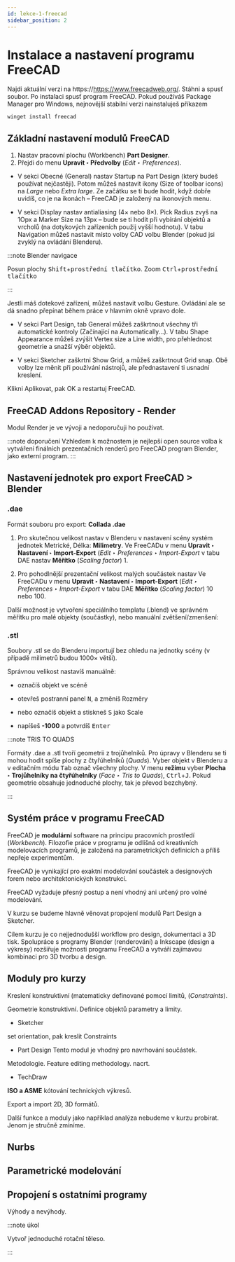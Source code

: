 ```yaml
---
id: lekce-1-freecad
sidebar_position: 2
---
```


# Instalace a nastavení programu FreeCAD

<!-- Options, autoload workbench. Part designer -->
Najdi aktuální verzi na https://https://www.freecadweb.org/. Stáhni a spusť soubor.  Po instalaci spusť program FreeCAD. Pokud používáš Package Manager pro Windows, nejnovější stabilní verzi nainstaluješ příkazem

```
winget install freecad
```

## Základní nastavení modulů FreeCAD

1. Nastav pracovní plochu (Workbench) **Part Designer**.
2. Přejdi do menu **Upravit ‣ Předvolby** (*Edit ‣ Preferences*).

- V sekci Obecné (General) nastav Startup na Part Design (který budeš používat nejčastěji). Potom můžeš nastavit ikony (Size of toolbar icons) na *Large* nebo *Extra large*. Ze začátku se ti bude hodit, když dobře uvidíš, co je na ikonách – FreeCAD je založený na ikonových menu.

- V sekci Display nastav antialiasing (4× nebo 8×). Pick Radius zvyš na 1Opx a Marker Size na 13px – bude se ti hodit při vybírání objektů a vrcholů (na dotykových zařízeních použij vyšší hodnotu). V tabu Navigation můžeš nastavit místo volby CAD volbu Blender (pokud jsi zvyklý na ovládání Blenderu).

:::note Blender navigace

  Posun plochy <kbd>Shift</kbd>+<kbd>prostřední tlačítko</kbd>. Zoom <kbd>Ctrl</kbd>+<kbd>prostřední tlačítko</kbd>

:::

  Jestli máš dotekové zařízení, můžeš nastavit volbu Gesture. Ovládání ale se dá snadno přepínat během práce v hlavním okně vpravo dole.

- V sekci Part Design, tab General můžeš zaškrtnout všechny tři automatické kontroly (Začínající na Automatically...). V tabu Shape Appearance můžeš zvýšit Vertex size a Line width, pro přehlednost geometrie a snažší výběr objektů.

- V sekci Sketcher zaškrtni Show Grid, a můžeš zaškrtnout Grid snap. Obě volby lze měnit při používání nástrojů, ale přednastavení ti usnadní kreslení.

Klikni Aplikovat, pak OK a restartuj FreeCAD.

## FreeCAD Addons Repository - Render
Modul Render je ve vývoji a nedoporučuji ho používat.
<!--
Aby bylo možné renderovat z programu FreeCAD, je nutné nainstalovat modul FreeCAD Render Workbench (https://github.com/FreeCAD/FreeCAD-render).

Nainstaluje se z menu **Nástroje > Addon Manager** (*Tools > Addon Manager*).

Ze seznamu pracovních prostředí vyber Render (vpravo se objeví náhled FreeCAD Render Workbench). Vyber Install/update selected. Zavři okno a restartuj FreeCAD.

V seznamu pracovních prostředí je na posledním místě Render.

### LuxCoreRender ve FreeCADu
Stáhni opensource LuxCoreRender (https://luxcorerender.org/download/). Vyber **Standalone release** pro tvůj systém! Stažený .zip rozbal.

Po instalaci je nutné nastavit cestu k LuxCoreRender engine v menu **Upravit ‣ Předvolby ‣ Render** (*Edit ‣ Preferences ‣ Render*).

### Free CAD-rays a FreeCAD
Další možné řešení je program CAD-rays (
https://www.opencascade.com/products/cad-rays/). Je dostupný zdarma, ale vyžaduje vytvoření účtu a není open-source.

### Cycles a FreeCAD
Export objektu a nastavení scény v Blenderu v lekci Design a CAD/CAM.
-->
:::note doporučení
Vzhledem k možnostem je nejlepší open source volba k vytváření finálních prezentačních renderů pro FreeCAD program Blender, jako externí program.
:::
## Nastavení jednotek pro export FreeCAD > Blender

### .dae
Formát souboru pro export: **Collada .dae**

1. Pro skutečnou velikost nastav v Blenderu v nastavení scény systém jednotek Metrické, Délka: **Milimetry**.
Ve FreeCADu  v menu **Upravit ‣ Nastavení ‣ Import-Export** (*Edit ‣ Preferences ‣ Import-Export* v tabu DAE nastav **Měřítko** (*Scaling factor*) 1.

2. Pro pohodlnější prezentační velikost malých součástek  nastav Ve FreeCADu  v menu **Upravit ‣ Nastavení ‣ Import-Export** (*Edit ‣ Preferences ‣ Import-Export* v tabu DAE **Měřítko** (*Scaling factor*) 10 nebo 100.

Další možnost je vytvoření speciálního templatu (.blend) ve správném měřítku pro malé objekty (součástky), nebo manuální zvětšení/zmenšení:

### .stl
Soubory .stl se do Blenderu importují bez ohledu na jednotky scény (v případě milimetrů budou 1000× větší).

Správnou velikost nastavíš manuálně:
- označíš objekt ve scéně
- otevřeš postranní panel <kbd>N</kbd>, a změníš Rozměry

- nebo označíš objekt a stiskneš <kbd>S</kbd> jako Scale
- napíšeš **-1000** a potvrdíš <kbd>Enter</kbd>

:::note TRIS TO QUADS

Formáty .dae a .stl tvoří geometrii z trojůhelníků. Pro úpravy v Blenderu se ti mohou hodit spíše plochy z čtyřúhelníků (*Quads*). Vyber objekt v Blenderu a v editačním módu <kbd>Tab</kbd> označ všechny plochy. V menu **režimu** vyber **Plocha ‣ Trojůhelníky na čtyřúhelníky** (*Face ‣ Tris to Quads*), <kbd>Ctrl</kbd>+<kbd>J</kbd>. Pokud geometrie obsahuje jednoduché plochy, tak je převod bezchybný.

:::

## Systém práce v programu FreeCAD

FreeCAD je **modulární** software na principu pracovních prostředí (*Workbench*). Filozofie práce v programu je odlišná od kreativních modelovacích programů, je založená na parametrických definicích a příliš nepřeje experimentům.

FreeCAD je vynikající pro exaktní modelování součástek a designových forem nebo architektonických konstrukcí.

FreeCAD vyžaduje přesný postup a není vhodný ani určený pro volné modelování.

V kurzu se budeme hlavně věnovat propojení modulů Part Design a Sketcher.

Cílem kurzu je co nejjednodušší workflow pro design, dokumentaci a 3D tisk. Spolupráce s programy Blender (renderování) a Inkscape (design a výkresy) rozšiřuje možnosti programu FreeCAD a vytváří zajímavou kombinaci pro 3D tvorbu a design.

## Moduly pro kurzy
Kreslení konstruktivní (matematicky definované pomocí limitů, (*Constraints*).

Geometrie konstruktivní. Definice objektů parametry a limity.

- Sketcher

set orientation, pak kreslit
Constraints

- Part Design
Tento modul je vhodný pro navrhování součástek.

Metodologie.
Feature editing methodology. nacrt.

- TechDraw

**ISO a ASME** kótování technických výkresů.


Export a import 2D, 3D formátů.

Další funkce a moduly jako například analýza nebudeme v kurzu probírat. Jenom je stručně zmíníme.



## Nurbs
## Parametrické modelování
## Propojení s ostatními programy
Výhody a nevýhody.


:::note úkol

Vytvoř jednoduché rotační těleso.

:::
